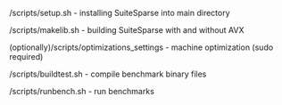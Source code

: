 /scripts/setup.sh - installing SuiteSparse into main directory

/scripts/makelib.sh - building SuiteSparse with and without AVX

(optionally)/scripts/optimizations_settings - machine optimization (sudo required)

/scripts/buildtest.sh - compile benchmark binary files

/scripts/runbench.sh - run benchmarks 
